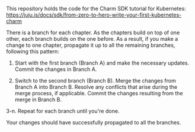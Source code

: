 This repository holds the code for the Charm SDK tutorial for Kubernetes: https://juju.is/docs/sdk/from-zero-to-hero-write-your-first-kubernetes-charm 

There is a branch for each chapter. As the chapters build on top of one other, each branch builds on the one before. As a result, if you make a change to one chapter, propagate it up to all the remaining branches, following this pattern:

1. Start with the first branch (Branch A) and make the necessary updates. Commit the changes in Branch A.

2. Switch to the second branch (Branch B). Merge the changes from Branch A into Branch B. Resolve any conflicts that arise during the merge process, if applicable. Commit the changes resulting from the merge in Branch B.

3-n. Repeat for each branch until you're done.

Your changes should have successfully propagated to all the branches.
